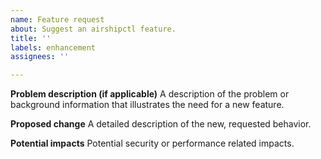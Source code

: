 ```yaml
---
name: Feature request
about: Suggest an airshipctl feature.
title: ''
labels: enhancement
assignees: ''

---
```


**Problem description (if applicable)**
A description of the problem or background information that illustrates the need for a new feature.

**Proposed change**
A detailed description of the new, requested behavior.

**Potential impacts**
Potential security or performance related impacts.
